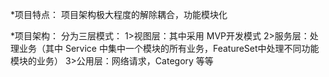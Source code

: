 
*项目特点：
    项目架构极大程度的解除耦合，功能模块化

*项目架构：
    分为三层模式：
    1>视图层：其中采用 MVP开发模式
    2>服务层：处理业务（其中 Service 中集中一个模块的所有业务，FeatureSet中处理不同功能模块的业务）
    3>公用层：网络请求，Category 等等

